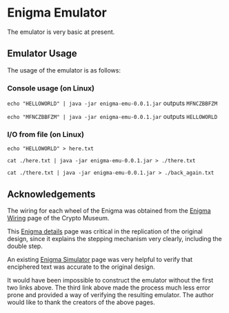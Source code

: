 # Enigma Emulator

The emulator is very basic at present.

## Emulator Usage 

The usage of the emulator is as follows:

### Console usage (on Linux)

`echo "HELLOWORLD" | java -jar enigma-emu-0.0.1.jar` outputs `MFNCZBBFZM`

`echo "MFNCZBBFZM" | java -jar enigma-emu-0.0.1.jar` outputs `HELLOWORLD`

### I/O from file (on Linux)

`echo "HELLOWORLD" > here.txt`

`cat ./here.txt | java -jar enigma-emu-0.0.1.jar > ./there.txt`

`cat ./there.txt | java -jar enigma-emu-0.0.1.jar > ./back_again.txt`

## Acknowledgements

The wiring for each wheel of the Enigma was obtained from the
[Enigma Wiring](https://www.cryptomuseum.com/crypto/enigma/wiring.htm) page of the Crypto Museum.

This [Enigma details](http://users.telenet.be/d.rijmenants/en/enigmatech.htm#steppingmechanism) page
was critical in the replication of the original design, since it explains the stepping mechanism very
clearly, including the double step.

An existing [Enigma Simulator](https://piotte13.github.io/enigma-cipher/) page was very helpful
to verify that enciphered text was accurate to the original design.

It would have been impossible to construct the emulator without the first two links above.
The third link above made the process much less error prone and provided a way of verifying the
resulting emulator. The author would like to thank the creators of the above pages.